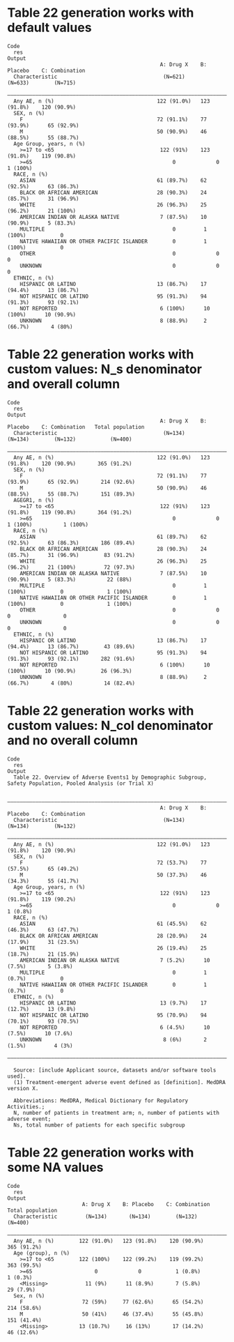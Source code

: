 # Table 22 generation works with default values

    Code
      res
    Output
                                                     A: Drug X    B: Placebo    C: Combination
      Characteristic                                  (N=621)       (N=633)        (N=715)    
      ————————————————————————————————————————————————————————————————————————————————————————
      Any AE, n (%)                                 122 (91.0%)   123 (91.8%)    120 (90.9%)  
      SEX, n (%)                                                                              
        F                                           72 (91.1%)    77 (93.9%)      65 (92.9%)  
        M                                           50 (90.9%)    46 (88.5%)      55 (88.7%)  
      Age Group, years, n (%)                                                                 
        >=17 to <65                                  122 (91%)    123 (91.8%)    119 (90.8%)  
        >=65                                             0             0           1 (100%)   
      RACE, n (%)                                                                             
        ASIAN                                       61 (89.7%)    62 (92.5%)      63 (86.3%)  
        BLACK OR AFRICAN AMERICAN                   28 (90.3%)    24 (85.7%)      31 (96.9%)  
        WHITE                                       26 (96.3%)    25 (96.2%)      21 (100%)   
        AMERICAN INDIAN OR ALASKA NATIVE             7 (87.5%)    10 (90.9%)      5 (83.3%)   
        MULTIPLE                                         0         1 (100%)           0       
        NATIVE HAWAIIAN OR OTHER PACIFIC ISLANDER        0         1 (100%)           0       
        OTHER                                            0             0              0       
        UNKNOWN                                          0             0              0       
      ETHNIC, n (%)                                                                           
        HISPANIC OR LATINO                          13 (86.7%)    17 (94.4%)      13 (86.7%)  
        NOT HISPANIC OR LATINO                      95 (91.3%)    94 (91.3%)      93 (92.1%)  
        NOT REPORTED                                 6 (100%)      10 (100%)      10 (90.9%)  
        UNKNOWN                                      8 (88.9%)     2 (66.7%)       4 (80%)    

# Table 22 generation works with custom values: N_s denominator and overall column

    Code
      res
    Output
                                                     A: Drug X    B: Placebo    C: Combination   Total population
      Characteristic                                  (N=134)       (N=134)        (N=132)           (N=400)     
      ———————————————————————————————————————————————————————————————————————————————————————————————————————————
      Any AE, n (%)                                 122 (91.0%)   123 (91.8%)    120 (90.9%)       365 (91.2%)   
      SEX, n (%)                                                                                                 
        F                                           72 (91.1%)    77 (93.9%)      65 (92.9%)       214 (92.6%)   
        M                                           50 (90.9%)    46 (88.5%)      55 (88.7%)       151 (89.3%)   
      AGEGR1, n (%)                                                                                              
        >=17 to <65                                  122 (91%)    123 (91.8%)    119 (90.8%)       364 (91.2%)   
        >=65                                             0             0           1 (100%)          1 (100%)    
      RACE, n (%)                                                                                                
        ASIAN                                       61 (89.7%)    62 (92.5%)      63 (86.3%)       186 (89.4%)   
        BLACK OR AFRICAN AMERICAN                   28 (90.3%)    24 (85.7%)      31 (96.9%)        83 (91.2%)   
        WHITE                                       26 (96.3%)    25 (96.2%)      21 (100%)         72 (97.3%)   
        AMERICAN INDIAN OR ALASKA NATIVE             7 (87.5%)    10 (90.9%)      5 (83.3%)          22 (88%)    
        MULTIPLE                                         0         1 (100%)           0              1 (100%)    
        NATIVE HAWAIIAN OR OTHER PACIFIC ISLANDER        0         1 (100%)           0              1 (100%)    
        OTHER                                            0             0              0                 0        
        UNKNOWN                                          0             0              0                 0        
      ETHNIC, n (%)                                                                                              
        HISPANIC OR LATINO                          13 (86.7%)    17 (94.4%)      13 (86.7%)        43 (89.6%)   
        NOT HISPANIC OR LATINO                      95 (91.3%)    94 (91.3%)      93 (92.1%)       282 (91.6%)   
        NOT REPORTED                                 6 (100%)      10 (100%)      10 (90.9%)        26 (96.3%)   
        UNKNOWN                                      8 (88.9%)     2 (66.7%)       4 (80%)          14 (82.4%)   

# Table 22 generation works with custom values: N_col denominator and no overall column

    Code
      res
    Output
      Table 22. Overview of Adverse Events1 by Demographic Subgroup, Safety Population, Pooled Analysis (or Trial X)
      
      ————————————————————————————————————————————————————————————————————————————————————————
                                                     A: Drug X    B: Placebo    C: Combination
      Characteristic                                  (N=134)       (N=134)        (N=132)    
      ————————————————————————————————————————————————————————————————————————————————————————
      Any AE, n (%)                                 122 (91.0%)   123 (91.8%)    120 (90.9%)  
      SEX, n (%)                                                                              
        F                                           72 (53.7%)    77 (57.5%)      65 (49.2%)  
        M                                           50 (37.3%)    46 (34.3%)      55 (41.7%)  
      Age Group, years, n (%)                                                                 
        >=17 to <65                                  122 (91%)    123 (91.8%)    119 (90.2%)  
        >=65                                             0             0           1 (0.8%)   
      RACE, n (%)                                                                             
        ASIAN                                       61 (45.5%)    62 (46.3%)      63 (47.7%)  
        BLACK OR AFRICAN AMERICAN                   28 (20.9%)    24 (17.9%)      31 (23.5%)  
        WHITE                                       26 (19.4%)    25 (18.7%)      21 (15.9%)  
        AMERICAN INDIAN OR ALASKA NATIVE             7 (5.2%)      10 (7.5%)       5 (3.8%)   
        MULTIPLE                                         0         1 (0.7%)           0       
        NATIVE HAWAIIAN OR OTHER PACIFIC ISLANDER        0         1 (0.7%)           0       
      ETHNIC, n (%)                                                                           
        HISPANIC OR LATINO                           13 (9.7%)    17 (12.7%)      13 (9.8%)   
        NOT HISPANIC OR LATINO                      95 (70.9%)    94 (70.1%)      93 (70.5%)  
        NOT REPORTED                                 6 (4.5%)      10 (7.5%)      10 (7.6%)   
        UNKNOWN                                       8 (6%)       2 (1.5%)         4 (3%)    
      ————————————————————————————————————————————————————————————————————————————————————————
      
      Source: [include Applicant source, datasets and/or software tools used].
      (1) Treatment-emergent adverse event defined as [definition]. MedDRA version X.
      
      Abbreviations: MedDRA, Medical Dictionary for Regulatory Activities.;
      N, number of patients in treatment arm; n, number of patients with adverse event;
      Ns, total number of patients for each specific subgroup

# Table 22 generation works with some NA values

    Code
      res
    Output
                            A: Drug X    B: Placebo    C: Combination   Total population
      Characteristic         (N=134)       (N=134)        (N=132)           (N=400)     
      ——————————————————————————————————————————————————————————————————————————————————
      Any AE, n (%)        122 (91.0%)   123 (91.8%)    120 (90.9%)       365 (91.2%)   
      Age (group), n (%)                                                                
        >=17 to <65        122 (100%)    122 (99.2%)    119 (99.2%)       363 (99.5%)   
        >=65                    0             0           1 (0.8%)          1 (0.3%)    
        <Missing>            11 (9%)      11 (8.9%)       7 (5.8%)         29 (7.9%)    
      Sex, n (%)                                                                        
        F                   72 (59%)     77 (62.6%)      65 (54.2%)       214 (58.6%)   
        M                   50 (41%)     46 (37.4%)      55 (45.8%)       151 (41.4%)   
        <Missing>          13 (10.7%)     16 (13%)       17 (14.2%)        46 (12.6%)   

